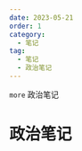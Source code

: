 ```yaml
---
date: 2023-05-21
order: 1
category:
  - 笔记
tag:
  - 笔记
  - 政治笔记
---
```


`more` 政治笔记
<!-- more -->

# 政治笔记
<PDF url="/assets/政治.pdf" height="900px" zoom="90" />
<br />
<PDF url="/assets/政治学概论.pdf" height="900px" zoom="90" />
<br />
<PDF url="/assets/政治学概论【考前120题】.pdf" height="900px" zoom="90" />